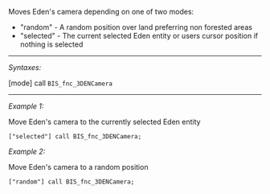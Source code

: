 Moves Eden's camera depending on one of two modes:
* "random" - A random position over land preferring non forested areas
* "selected" - The current selected Eden entity or users cursor position if nothing is selected


---
*Syntaxes:*

[mode] call `BIS_fnc_3DENCamera`

---
*Example 1:*

Move Eden's camera to the currently selected Eden entity

```sqf
["selected"] call BIS_fnc_3DENCamera;
```

*Example 2:*

Move Eden's camera to a random position

```sqf
["random"] call BIS_fnc_3DENCamera;
```